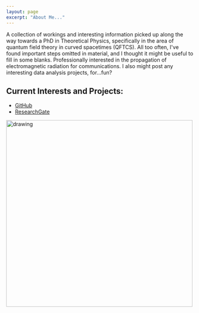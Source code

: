 ```yaml
---
layout: page
excerpt: "About Me..."
---
```


A collection of workings and interesting information picked up along the way towards a PhD in Theoretical Physics, specifically in the area of quantum field theory in curved spacetimes (QFTCS). All too often, I've found important steps omitted in material, and I thought it might be useful to fill in some blanks. Professionally interested in the propagation of electromagnetic radiation for communications. I also might post any interesting data analysis projects, for...fun? 

## Current Interests and Projects:

- [GitHub](https://github.com/TrivialProof)
- [ResearchGate](https://www.researchgate.net/profile/Eoin-Scanlon)

<img src="https://smcatter.expressions.syr.edu/phy880/wp-content/uploads/sites/2/2015/01/cropped-Lagrangian.png" alt="drawing" width="500" class="center"/>

